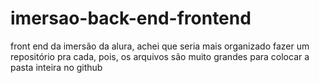 # imersao-back-end-frontend
front end da imersão da alura, achei que seria mais organizado fazer um repositório pra cada, pois, os arquivos são muito grandes para colocar a pasta inteira no github
